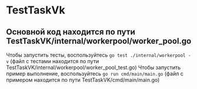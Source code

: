 # TestTaskVk
Основной код находится по пути TestTaskVK/internal/workerpool/worker_pool.go
---
Чтобы запустить тесты, воспользуйтесь ```go test ./internal/workerpool -v``` (файл с тестами находится по пути TestTaskVK/internal/workerpool/worker_pool_test.go)
Чтобы запустить пример выполнение, воспользуйтесь ```go run cmd/main/main.go``` (файл с примером находится по пути TestTaskVK/cmd/main/main.go)
